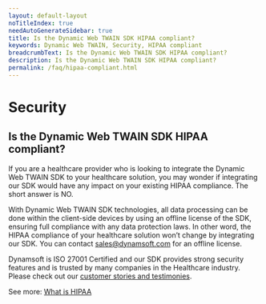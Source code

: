 ```yaml
---
layout: default-layout
noTitleIndex: true
needAutoGenerateSidebar: true
title: Is the Dynamic Web TWAIN SDK HIPAA compliant?
keywords: Dynamic Web TWAIN, Security, HIPAA compliant
breadcrumbText: Is the Dynamic Web TWAIN SDK HIPAA compliant?
description: Is the Dynamic Web TWAIN SDK HIPAA compliant?
permalink: /faq/hipaa-compliant.html
---
```


# Security

## Is the Dynamic Web TWAIN SDK HIPAA compliant?

If you are a healthcare provider who is looking to integrate the Dynamic Web TWAIN SDK to your healthcare solution, you may wonder if integrating our SDK would have any impact on your existing HIPAA compliance. The short answer is NO.

With Dynamic Web TWAIN SDK technologies, all data processing can be done within the client-side devices by using an offline license of the SDK, ensuring full compliance with any data protection laws. In other word, the HIPAA compliance of your healthcare solution won’t change by integrating our SDK. You can contact <a href="mailto:sales@dynamsoft.com" target="_blank">sales@dynamsoft.com</a> for an offline license.

Dynamsoft is ISO 27001 Certified and our SDK provides strong security features and is trusted by many companies in the Healthcare industry. Please check out our <a href="https://www.dynamsoft.com/company/customers/?type=&product=Dynamic%20Web%20TWAIN&industry=Healthcare" target="_blank">customer stories and testimonies</a>.

See more: <a href="https://en.wikipedia.org/wiki/Health_Insurance_Portability_and_Accountability_Act" target="_blank">What is HIPAA</a>
